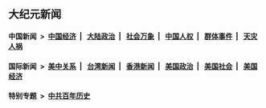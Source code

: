 ## 大纪元新闻

#### 中国新闻 &nbsp;>&nbsp; [中国经济](indexes/ncid283/README.md?06142045) &nbsp;| &nbsp; [大陆政治](indexes/ncid277/README.md?06142045) &nbsp;| &nbsp; [社会万象](indexes/ncid282/README.md?06142045) &nbsp;| &nbsp; [中国人权](indexes/ncid278/README.md?06142045) &nbsp;| &nbsp; [群体事件](indexes/ncid279/README.md?06142045) &nbsp;| &nbsp; [天灾人祸](indexes/ncid280/README.md?06142045)

#### 国际新闻 &nbsp;>&nbsp; [美中关系](indexes/nf1412576/README.md?06142045) &nbsp;| &nbsp; [台湾新闻](indexes/ncid1349361/README.md?06142045) &nbsp;| &nbsp; [香港新闻](indexes/ncid1349362/README.md?06142045) &nbsp;| &nbsp; [美国政治](indexes/ncid1078159/README.md?06142045) &nbsp;| &nbsp; [美国社会](indexes/ncid1078160/README.md?06142045) &nbsp;| &nbsp; [美国经济](indexes/ncid1078158/README.md?06142045)

#### 特别专题 &nbsp;>&nbsp; [中共百年历史](https://github.com/epoch-news/epoch-special/blob/master/README.md?06142045)  

